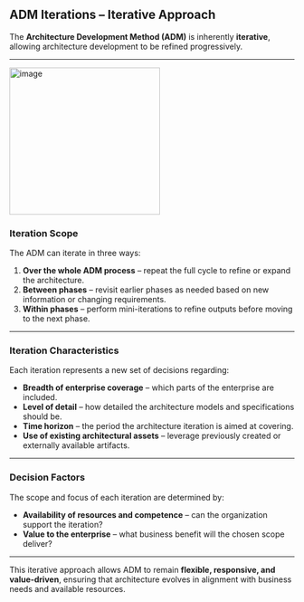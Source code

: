 
## **ADM Iterations – Iterative Approach**

The **Architecture Development Method (ADM)** is inherently **iterative**, allowing architecture development to be refined progressively.

---
<img width="266" height="260" alt="image" src="https://github.com/user-attachments/assets/3767c4f6-2191-47c7-af0d-ab66cbe5cd8f" />


### **Iteration Scope**

The ADM can iterate in three ways:

1. **Over the whole ADM process** – repeat the full cycle to refine or expand the architecture.
2. **Between phases** – revisit earlier phases as needed based on new information or changing requirements.
3. **Within phases** – perform mini-iterations to refine outputs before moving to the next phase.

---

### **Iteration Characteristics**

Each iteration represents a new set of decisions regarding:

* **Breadth of enterprise coverage** – which parts of the enterprise are included.
* **Level of detail** – how detailed the architecture models and specifications should be.
* **Time horizon** – the period the architecture iteration is aimed at covering.
* **Use of existing architectural assets** – leverage previously created or externally available artifacts.

---

### **Decision Factors**

The scope and focus of each iteration are determined by:

* **Availability of resources and competence** – can the organization support the iteration?
* **Value to the enterprise** – what business benefit will the chosen scope deliver?

---

This iterative approach allows ADM to remain **flexible, responsive, and value-driven**, ensuring that architecture evolves in alignment with business needs and available resources.

